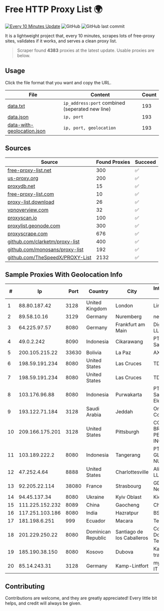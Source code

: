 
# Free HTTP Proxy List 🌍

[![Every 10 Minutes Update](https://github.com/mertguvencli/http-proxy-list/actions/workflows/main.yml/badge.svg?branch=main)](https://github.com/mertguvencli/http-proxy-list/actions/workflows/main.yml)
![GitHub](https://img.shields.io/github/license/mertguvencli/http-proxy-list)
![GitHub last commit](https://img.shields.io/github/last-commit/mertguvencli/http-proxy-list)

It is a lightweight project that, every 10 minutes, scrapes lots of free-proxy sites, validates if it works, and serves a clean proxy list.


> Scraper found **4383** proxies at the latest update. Usable proxies are below.

## Usage

Click the file format that you want and copy the URL.


|File|Content|Count|
|----|-------|-----|
|[data.txt](https://raw.githubusercontent.com/mertguvencli/http-proxy-list/main/proxy-list/data.txt)|`ip_address:port` combined (seperated new line)|193|
|[data.json](https://raw.githubusercontent.com/mertguvencli/http-proxy-list/main/proxy-list/data.json)|`ip, port`|193|
|[data-with-geolocation.json](https://raw.githubusercontent.com/mertguvencli/http-proxy-list/main/proxy-list/data-with-geolocation.json)|`ip, port, geolocation`|193|

## Sources

|Source|Found Proxies|Succeed|
|------|-------------|-------|
|[free-proxy-list.net](https://free-proxy-list.net)|300|✅|
|[us-proxy.org](https://www.us-proxy.org)|200|✅|
|[proxydb.net](http://proxydb.net)|15|✅|
|[free-proxy-list.com](https://free-proxy-list.com/?page=&port=&type%5B%5D=http&type%5B%5D=https&up_time=0&search=Search)|10|✅|
|[proxy-list.download](https://www.proxy-list.download/HTTP)|26|✅|
|[vpnoverview.com](https://vpnoverview.com/privacy/anonymous-browsing/free-proxy-servers)|32|✅|
|[proxyscan.io](https://www.proxyscan.io)|100|✅|
|[proxylist.geonode.com](https://proxylist.geonode.com/api/proxy-list?limit=300&page=1&sort_by=lastChecked&sort_type=desc&protocols=http,https)|300|✅|
|[proxyscrape.com](https://api.proxyscrape.com/v2/?request=displayproxies&protocol=http&timeout=10000&country=all&ssl=all&anonymity=all)|676|✅|
|[github.com/clarketm/proxy-list](https://raw.githubusercontent.com/clarketm/proxy-list/master/proxy-list-raw.txt)|400|✅|
|[github.com/monosans/proxy-list](https://raw.githubusercontent.com/monosans/proxy-list/main/proxies/http.txt)|192|✅|
|[github.com/TheSpeedX/PROXY-List](https://raw.githubusercontent.com/TheSpeedX/PROXY-List/master/http.txt)|2132|✅|


## Sample Proxies With Geolocation Info

|#|Ip|Port|Country|City|Internet Service Provider|
|-|--|----|-------|----|-------------------------|
|1|88.80.187.42|3128|United Kingdom|London|Linode, LLC|
|2|89.58.10.16|3129|Germany|Nuremberg|netcup GmbH|
|3|64.225.97.57|8080|Germany|Frankfurt am Main|DigitalOcean, LLC|
|4|49.0.2.242|8090|Indonesia|Cikarawang|PT Usaha Adi Sanggoro|
|5|200.105.215.22|33630|Bolivia|La Paz|AXS Bolivia S. A.|
|6|198.59.191.234|8080|United States|Las Cruces|TDS TELECOM|
|7|198.59.191.234|8080|United States|Las Cruces|TDS TELECOM|
|8|103.176.96.88|8080|Indonesia|Purwakarta|PT Global Sarana Elektronika|
|9|193.122.71.184|3128|Saudi Arabia|Jeddah|Oracle Corporation|
|10|209.166.175.201|3128|United States|Pittsburgh|CONTINENTAL BROADBAND PENNSYLVANIA, INC.|
|11|103.189.222.2|8080|Indonesia|Tangerang|PT. WIKAPLUS GLOBAL NUSANTARA|
|12|47.252.4.64|8888|United States|Charlottesville|Alibaba.com LLC|
|13|92.205.22.114|38080|France|Strasbourg|GD MASS Network|
|14|94.45.137.34|8080|Ukraine|Kyiv Oblast|Kievline LLC|
|15|111.225.152.232|8089|China|Gaocheng|Chinanet|
|16|117.251.103.186|8080|India|Hazratpur|BSNL Internet|
|17|181.198.6.251|999|Ecuador|Macara|Telconet S.A|
|18|201.229.250.22|8080|Dominican Republic|Santiago de los Caballeros|Compañía Dominicana de Teléfonos S. A.|
|19|185.190.38.150|8080|Kosovo|Dubova|Kadri Haxhiaj trading as "B.I."|
|20|85.14.243.31|3128|Germany|Kamp-Lintfort|myLoc managed IT AG|



## Contributing

Contributions are welcome, and they are greatly appreciated! Every
little bit helps, and credit will always be given.

